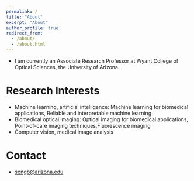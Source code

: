 ```yaml
---
permalink: /
title: "About"
excerpt: "About"
author_profile: true
redirect_from: 
  - /about/
  - /about.html
---
```




* I am currently an Associate Research Professor at Wyant College of Optical Sciences, the University of Arizona.

Research Interests
======
* Machine learning, artificial intelligence: Machine learning for biomedical applications, Reliable and interpretable machine learning
* Biomedical optical imaging: Optical imaging for biomedical applications, Point-of-care imaging techniques,Fluorescence imaging
* Computer vision, medical image analysis

Contact
======
* songb@arizona.edu

